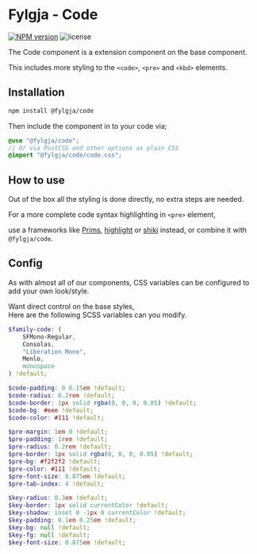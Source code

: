 # Fylgja - Code

[![NPM version](https://img.shields.io/npm/v/@fylgja/code)](https://www.npmjs.org/package/@fylgja/code)
![license](https://img.shields.io/github/license/fylgja/fylgja)

The Code component is a extension component on the base component.

This includes more styling to the `<code>`, `<pre>` and `<kbd>` elements.

## Installation

```bash
npm install @fylgja/code
```

Then include the component in to your code via;

```scss
@use "@fylgja/code";
// Or via PostCSS and other options as plain CSS
@import "@fylgja/code/code.css";
```

## How to use

Out of the box all the styling is done directly,
no extra steps are needed.

For a more complete code syntax highlighting in `<pre>` element,

use a frameworks like
[Prims](https://prismjs.com/),
[highlight](https://highlightjs.org/)
or [shiki](https://shiki.matsu.io/) instead,
or combine it with `@fylgja/code`.

## Config

As with almost all of our components,
CSS variables can be configured to add your own look/style.

Want direct control on the base styles,  
Here are the following SCSS variables can you modify.

```scss
$family-code: (
    SFMono-Regular,
    Consolas,
    "Liberation Mono",
    Menlo,
    monospace
) !default;

$code-padding: 0 0.15em !default;
$code-radius: 0.2rem !default;
$code-border: 1px solid rgba(0, 0, 0, 0.05) !default;
$code-bg: #eee !default;
$code-color: #111 !default;

$pre-margin: 1em 0 !default;
$pre-padding: 1rem !default;
$pre-radius: 0.2rem !default;
$pre-border: 1px solid rgba(0, 0, 0, 0.05) !default;
$pre-bg: #f2f2f2 !default;
$pre-color: #111 !default;
$pre-font-size: 0.875em !default;
$pre-tab-index: 4 !default;

$key-radius: 0.3em !default;
$key-border: 1px solid currentColor !default;
$key-shadow: inset 0 -1px 0 currentColor !default;
$key-padding: 0.1em 0.25em !default;
$key-bg: null !default;
$key-fg: null !default;
$key-font-size: 0.875em !default;
```
